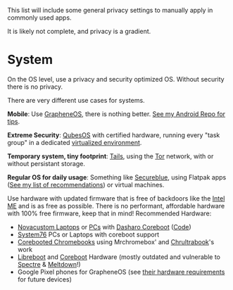 This list will include some general privacy settings to manually apply in commonly used apps.

It is likely not complete, and privacy is a gradient. 

# System
On the OS level, use a privacy and security optimized OS. Without security there is no privacy.

There are very different use cases for systems.

**Mobile**: Use [GrapheneOS](https://grapheneos.org/), there is nothing better. [See my Android Repo for tips](https://github.com/trytomakeyouprivate/Android-Tipps).

**Extreme Security**: [QubesOS](https://www.qubes-os.org) with certified hardware, running every "task group" in a dedicated [virtualized environment](https://en.wikipedia.org/wiki/Virtual_machine). 

**Temporary system, tiny footprint**: [Tails](https://tails.net/), using the [Tor](https://www.torproject.org) network, with or without persistant storage.

**Regular OS for daily usage**: Something like [Secureblue](https://github.com/secureblue/secureblue), using Flatpak apps ([See my list of recommendations](https://github.com/trytomakeyouprivate/recommended-flatpak-apps)) or virtual machines.

Use hardware with updated firmware that is free of backdoors like the [Intel ME](https://github.com/corna/me_cleaner?tab=readme-ov-file#intel-me) and is as free as possible. There is no performant, affordable hardware with 100% free firmware, keep that in mind! Recommended Hardware:
- [Novacustom Laptops](https://configurelaptop.eu/) or [PCs](https://docs.dasharo.com/variants/overview/#desktop) with [Dasharo Coreboot](https://dasharo.com) ([Code](https://github.com/dasharo))
- [System76](https://system76.com) PCs or Laptops with coreboot support
- [Corebooted Chromebooks](https://mrchromebox.tech/) using Mrchromebox' and [Chrultrabook](https://docs.chrultrabook.com/)'s work
- [Libreboot](https://libreboot.org/docs/hardware/) and [Coreboot](https://www.coreboot.org/Supported_Chipsets_and_Devices) Hardware (mostly outdated and vulnerable to [Spectre](https://en.wikipedia.org/wiki/Spectre_(security_vulnerability)) & [Meltdown](https://en.wikipedia.org/wiki/Meltdown_(security_vulnerability))!)
- Google Pixel phones for GrapheneOS (see [their hardware requirements](https://grapheneos.org/faq#future-devices) for future devices)
